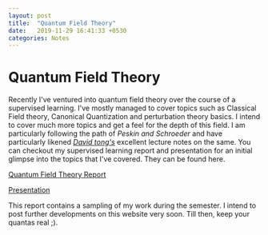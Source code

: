 ```yaml
---
layout: post
title:  "Quantum Field Theory"
date:   2019-11-29 16:41:33 +0530
categories: Notes
---
```

# Quantum Field Theory

Recently I've ventured into quantum field theory over the course of a supervised learning.
I've mostly managed to cover topics such as Classical Field theory, Canonical Quantization and
perturbation theory basics. I intend to cover much more topics and get a feel for the depth of this
field. I am particularly following the path of *Peskin and Schroeder* and have particularly likened
*[David tong's](http://www.damtp.cam.ac.uk/user/tong/qft.html)* excellent lecture notes on the same.
You can checkout my supervised learning report and presentation for an initial glimpse into the topics that I've covered. They can be found here.

[Quantum Field Theory Report](https://drive.google.com/file/d/1LJCvweMcU_W7z4prZagbXjewVtFw4Dxv/view?usp=sharing)

[Presentation](https://drive.google.com/file/d/1LJCvweMcU_W7z4prZagbXjewVtFw4Dxv/view?usp=sharing)

This report contains a sampling of my work during the semester. I intend to post further
developments on this website very soon. Till then, keep your quantas real ;).
